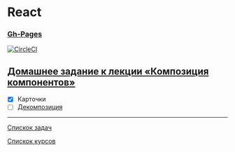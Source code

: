# React
### [Gh-Pages](https://tomsg03.github.io/ra-composition-cards/)

[![CircleCI](https://circleci.com/gh/TomSG03/ra-composition-cards/tree/main.svg?style=svg)](https://circleci.com/gh/TomSG03/ra-composition-cards/tree/main)

## [Домашнее задание к лекции «Композиция компонентов»](https://github.com/TomSG03/ra16-homeworks/tree/master/composition)

- [x] Карточки
- [ ] [Декомпозиция](https://github.com/TomSG03/ra-composition-decomposition)

---
[Спискок задач](https://github.com/TomSG03/ra-homeworks-list)

[Спискок курсов](https://github.com/TomSG03/Training-in-Netology)
